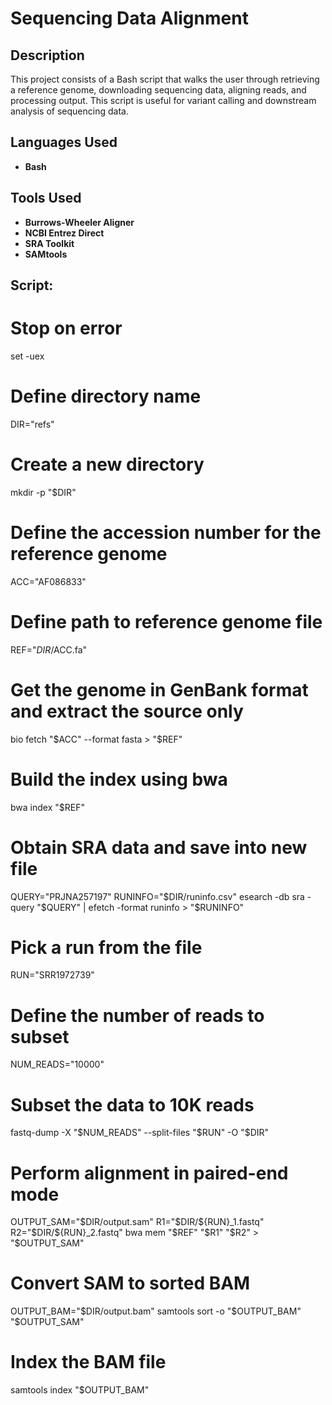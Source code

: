 <h1>Sequencing Data Alignment</h1>


<h2>Description</h2>
This project consists of a Bash script that walks the user through retrieving a reference genome, downloading sequencing data, aligning reads, and processing output. This script is useful for variant calling and downstream analysis of sequencing data.
<br />


<h2>Languages Used</h2>

- <b>Bash</b> 

<h2>Tools Used </h2>

- <b>Burrows-Wheeler Aligner</b> 
- <b>NCBI Entrez Direct</b>
- <b>SRA Toolkit</b>
- <b>SAMtools</b>

<h2>Script:</h2>


# Stop on error
set -uex

# Define directory name
DIR="refs"

# Create a new directory
mkdir -p "$DIR"

# Define the accession number for the reference genome
ACC="AF086833"

# Define path to reference genome file
REF="$DIR/$ACC.fa"

# Get the genome in GenBank format and extract the source only
bio fetch "$ACC" --format fasta > "$REF"

# Build the index using bwa 
bwa index "$REF"

# Obtain SRA data and save into new file
QUERY="PRJNA257197"
RUNINFO="$DIR/runinfo.csv"
esearch -db sra -query "$QUERY" | efetch -format runinfo > "$RUNINFO"

# Pick a run from the file
RUN="SRR1972739"

# Define the number of reads to subset
NUM_READS="10000"

# Subset the data to 10K reads
fastq-dump -X "$NUM_READS" --split-files "$RUN" -O "$DIR"

# Perform alignment in paired-end mode
OUTPUT_SAM="$DIR/output.sam"
R1="$DIR/${RUN}_1.fastq"
R2="$DIR/${RUN}_2.fastq"
bwa mem "$REF" "$R1" "$R2" > "$OUTPUT_SAM"

# Convert SAM to sorted BAM
OUTPUT_BAM="$DIR/output.bam"
samtools sort -o "$OUTPUT_BAM" "$OUTPUT_SAM"

# Index the BAM file
samtools index "$OUTPUT_BAM"

<!--
 ```diff
- text in red
+ text in green
! text in orange
# text in gray
@@ text in purple (and bold)@@
```
--!>
